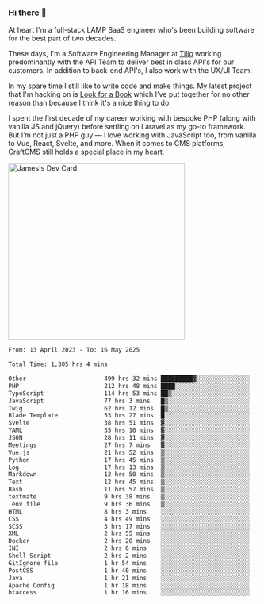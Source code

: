 ### Hi there 👋

<!--
**JamesNock/JamesNock** is a ✨ _special_ ✨ repository because its `README.md` (this file) appears on your GitHub profile.

Here are some ideas to get you started:

- 🔭 I’m currently working on ...
- 🌱 I’m currently learning ...
- 👯 I’m looking to collaborate on ...
- 🤔 I’m looking for help with ...
- 💬 Ask me about ...
- 📫 How to reach me: ...
- 😄 Pronouns: ...
- ⚡ Fun fact: ...
-->
At heart I'm a full-stack LAMP SaaS engineer who's been building software for the best part of two decades.

These days, I'm a Software Engineering Manager at [Tillo](https://www.tillo.io/) working predominantly with the API Team to deliver best in class API's for our customers. In addition to back-end API's, I also work with the UX/UI Team.

In my spare time I still like to write code and make things. My latest project that I'm hacking on is [Look for a Book](https://www.lookforabook.co.uk/) which I've put together for no other reason than because I think it's a nice thing to do.

I spent the first decade of my career working with bespoke PHP (along with vanilla JS and jQuery) before settling on Laravel as my go-to framework. But I’m not just a PHP guy — I love working with JavaScript too, from vanilla to Vue, React, Svelte, and more. When it comes to CMS platforms, CraftCMS still holds a special place in my heart.

<a href="https://app.daily.dev/h2onock"><img src="https://api.daily.dev/devcards/v2/XQraFlxE3JPWOlcSuOB2K.png?type=default&r=18u" width="356" alt="James's Dev Card"/></a>

<!--START_SECTION:waka-->

```txt
From: 13 April 2023 - To: 16 May 2025

Total Time: 1,305 hrs 4 mins

Other                      499 hrs 32 mins █████████▓░░░░░░░░░░░░░░░   38.28 %
PHP                        212 hrs 48 mins ████░░░░░░░░░░░░░░░░░░░░░   16.31 %
TypeScript                 114 hrs 53 mins ██▒░░░░░░░░░░░░░░░░░░░░░░   08.80 %
JavaScript                 77 hrs 3 mins   █▒░░░░░░░░░░░░░░░░░░░░░░░   05.90 %
Twig                       62 hrs 12 mins  █▒░░░░░░░░░░░░░░░░░░░░░░░   04.77 %
Blade Template             53 hrs 27 mins  █░░░░░░░░░░░░░░░░░░░░░░░░   04.10 %
Svelte                     38 hrs 51 mins  ▓░░░░░░░░░░░░░░░░░░░░░░░░   02.98 %
YAML                       35 hrs 10 mins  ▓░░░░░░░░░░░░░░░░░░░░░░░░   02.70 %
JSON                       28 hrs 11 mins  ▓░░░░░░░░░░░░░░░░░░░░░░░░   02.16 %
Meetings                   27 hrs 7 mins   ▓░░░░░░░░░░░░░░░░░░░░░░░░   02.08 %
Vue.js                     21 hrs 52 mins  ▒░░░░░░░░░░░░░░░░░░░░░░░░   01.68 %
Python                     17 hrs 45 mins  ▒░░░░░░░░░░░░░░░░░░░░░░░░   01.36 %
Log                        17 hrs 13 mins  ▒░░░░░░░░░░░░░░░░░░░░░░░░   01.32 %
Markdown                   12 hrs 50 mins  ▒░░░░░░░░░░░░░░░░░░░░░░░░   00.98 %
Text                       12 hrs 45 mins  ▒░░░░░░░░░░░░░░░░░░░░░░░░   00.98 %
Bash                       11 hrs 57 mins  ▒░░░░░░░░░░░░░░░░░░░░░░░░   00.92 %
textmate                   9 hrs 38 mins   ▒░░░░░░░░░░░░░░░░░░░░░░░░   00.74 %
.env file                  9 hrs 36 mins   ▒░░░░░░░░░░░░░░░░░░░░░░░░   00.74 %
HTML                       8 hrs 3 mins    ░░░░░░░░░░░░░░░░░░░░░░░░░   00.62 %
CSS                        4 hrs 49 mins   ░░░░░░░░░░░░░░░░░░░░░░░░░   00.37 %
SCSS                       3 hrs 17 mins   ░░░░░░░░░░░░░░░░░░░░░░░░░   00.25 %
XML                        2 hrs 55 mins   ░░░░░░░░░░░░░░░░░░░░░░░░░   00.22 %
Docker                     2 hrs 20 mins   ░░░░░░░░░░░░░░░░░░░░░░░░░   00.18 %
INI                        2 hrs 6 mins    ░░░░░░░░░░░░░░░░░░░░░░░░░   00.16 %
Shell Script               2 hrs 2 mins    ░░░░░░░░░░░░░░░░░░░░░░░░░   00.16 %
GitIgnore file             1 hr 54 mins    ░░░░░░░░░░░░░░░░░░░░░░░░░   00.15 %
PostCSS                    1 hr 40 mins    ░░░░░░░░░░░░░░░░░░░░░░░░░   00.13 %
Java                       1 hr 21 mins    ░░░░░░░░░░░░░░░░░░░░░░░░░   00.10 %
Apache Config              1 hr 18 mins    ░░░░░░░░░░░░░░░░░░░░░░░░░   00.10 %
htaccess                   1 hr 16 mins    ░░░░░░░░░░░░░░░░░░░░░░░░░   00.10 %
```

<!--END_SECTION:waka-->
